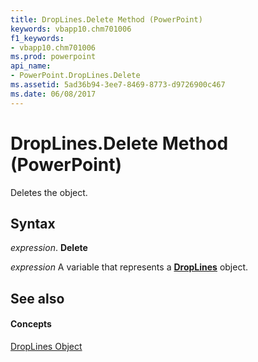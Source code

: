 ```yaml
---
title: DropLines.Delete Method (PowerPoint)
keywords: vbapp10.chm701006
f1_keywords:
- vbapp10.chm701006
ms.prod: powerpoint
api_name:
- PowerPoint.DropLines.Delete
ms.assetid: 5ad36b94-3ee7-8469-8773-d9726900c467
ms.date: 06/08/2017
---
```



# DropLines.Delete Method (PowerPoint)

Deletes the object.


## Syntax

 _expression_. **Delete**

 _expression_ A variable that represents a **[DropLines](droplines-object-powerpoint.md)** object.


## See also


#### Concepts



[DropLines Object](droplines-object-powerpoint.md)


